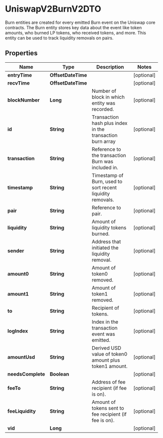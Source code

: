 

# UniswapV2BurnV2DTO

Burn entities are created for every emitted Burn event on the Uniswap core contracts. The Burn entity stores key data about the event like token amounts, who burned LP tokens, who received tokens, and more. This entity can be used to track liquidity removals on pairs.

## Properties

| Name | Type | Description | Notes |
|------------ | ------------- | ------------- | -------------|
|**entryTime** | **OffsetDateTime** |  |  [optional] |
|**recvTime** | **OffsetDateTime** |  |  [optional] |
|**blockNumber** | **Long** | Number of block in which entity was recorded. |  [optional] |
|**id** | **String** | Transaction hash plus index in the transaction burn array |  [optional] |
|**transaction** | **String** | Reference to the transaction Burn was included in. |  [optional] |
|**timestamp** | **String** | Timestamp of Burn, used to sort recent liquidity removals. |  [optional] |
|**pair** | **String** | Reference to pair. |  [optional] |
|**liquidity** | **String** | Amount of liquidity tokens burned. |  [optional] |
|**sender** | **String** | Address that initiated the liquidity removal. |  [optional] |
|**amount0** | **String** | Amount of token0 removed. |  [optional] |
|**amount1** | **String** | Amount of token1 removed. |  [optional] |
|**to** | **String** | Recipient of tokens. |  [optional] |
|**logIndex** | **String** | Index in the transaction event was emitted. |  [optional] |
|**amountUsd** | **String** | Derived USD value of token0 amount plus token1 amount. |  [optional] |
|**needsComplete** | **Boolean** |  |  [optional] |
|**feeTo** | **String** | Address of fee recipient (if fee is on). |  [optional] |
|**feeLiquidity** | **String** | Amount of tokens sent to fee recipient (if fee is on). |  [optional] |
|**vid** | **Long** |  |  [optional] |



